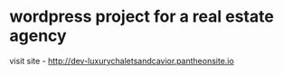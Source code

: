 # wordpress project for a real estate agency



visit site - http://dev-luxurychaletsandcavior.pantheonsite.io 

